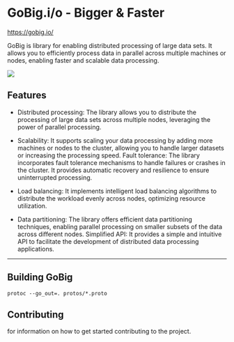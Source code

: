 
# GoBig.i/o - Bigger & Faster 

<https://gobig.io/>  

GoBig is library for enabling distributed processing of large data sets. It allows you to efficiently process data in parallel across multiple machines or nodes, enabling faster and scalable data processing.

[![](https://skillicons.dev/icons?i=go)](https://skillicons.dev) 


##  Features   

- Distributed processing: The library allows you to distribute the processing of large data sets across multiple nodes, leveraging the power of parallel processing.  

- Scalability: It supports scaling your data processing by adding more machines or nodes to the cluster, allowing you to handle larger datasets or increasing the processing speed.
Fault tolerance: The library incorporates fault tolerance mechanisms to handle failures or crashes in the cluster. It provides automatic recovery and resilience to ensure uninterrupted processing.


- Load balancing: It implements intelligent load balancing algorithms to distribute the workload evenly across nodes, optimizing resource utilization.


- Data partitioning: The library offers efficient data partitioning techniques, enabling parallel processing on smaller subsets of the data across different nodes.
Simplified API: It provides a simple and intuitive API to facilitate the development of distributed data processing applications.

----

##  Building GoBig 

```protoc --go_out=. protos/*.proto```


## Contributing

for information on how to get started contributing to the project.